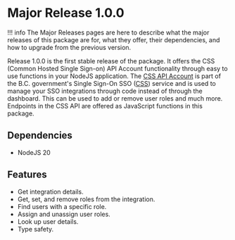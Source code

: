 # Major Release 1.0.0

!!! info
    The Major Releases pages are here to describe what the major releases of this package are for, what they offer, their dependencies, and how to upgrade from the previous version.

Release 1.0.0 is the first stable release of the package. It offers the CSS (Common Hosted Single Sign-on) API Account functionality through easy to use functions in your NodeJS application. The [CSS API Account] is part of the B.C. government's Single Sign-On SSO ([CSS]) service and is used to manage your SSO integrations through code instead of through the dashboard. This can be used to add or remove user roles and much more. Endpoints in the CSS API are offered as JavaScript functions in this package.

## Dependencies

- NodeJS 20

## Features

- Get integration details.
- Get, set, and remove roles from the integration.
- Find users with a specific role.
- Assign and unassign user roles.
- Look up user details.
- Type safety.

<!-- Link References -->
[CSS]: https://bcgov.github.io/sso-requests
[CSS API Account]: https://github.com/bcgov/sso-keycloak/wiki/CSS-API-Account
